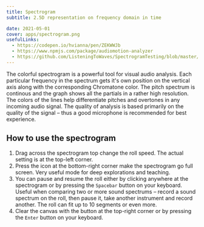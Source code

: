 ```yaml
---
title: Spectrogram
subtitle: 2.5D representation on frequency domain in time

date: 2021-05-01
cover: apps/spectrogram.png
usefulLinks:
  - https://codepen.io/hvianna/pen/ZEKWWJb
  - https://www.npmjs.com/package/audiomotion-analyzer
  - https://github.com/ListeningToWaves/SpectrogramTesting/blob/master/src/components/spectrogram.js
---
```


<script setup>
import spectrogram from './spectrogram.vue'
</script>

<client-only>
  <spectrogram class="mb-8" />
</client-only>

The colorful spectrogram is a powerful tool for visual audio analysis. Each particular frequency in the spectrum gets it's own position on the vertical axis along with the corresponding Chromatone color. The pitch spectrum is continous and the graph shows all the partials in a rather high resolution. The colors of the lines help differentiate pitches and overtones in any incoming audio signal. The quality of analysis is based primarily on the quality of the signal – thus a good microphone is recommended for best experience.

## How to use the spectrogram

1. Drag across <la-hand-rock /> the spectrogram top change the roll speed. The actual setting is at the top-left corner.
2. Press the <la-expand /> icon at the bottom-right corner make the spectrogram go full screen. Very useful mode for deep explorations and teaching.
3. You can pause <la-pause /> and resume <la-play /> the roll either by clicking anywhere at the spectrogram or by pressing the `Spacebar` button on your keyboard. Useful when comparing two or more sound spectrums – record a sound spectrum on the roll, then pause it, take another instrument and record another. The roll can fit up to 10 segments or even more.
4. Clear the canvas with the <la-trash-alt /> button at the top-right corner or by pressing the `Enter` button on your keyboard.
